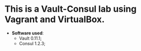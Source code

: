 # This is a Vault-Consul lab using Vagrant and VirtualBox.

- **Software used**:
  + Vault 0.11.1;
  + Consul 1.2.3;
